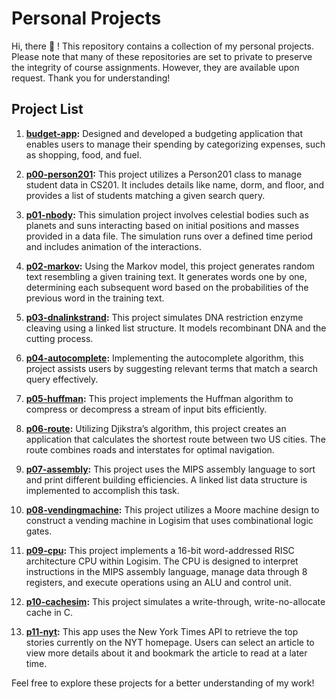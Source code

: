 # Personal Projects
Hi, there 👋 ! This repository contains a collection of my personal projects. Please note that many of these repositories are set to private to preserve the integrity of course assignments. However, they are available upon request. Thank you for understanding!

## Project List

1. **[budget-app](https://github.com/kapoorr1/budget-app):** Designed and developed a budgeting application that enables users to manage their spending by categorizing expenses, such as shopping, food, and fuel.

2. **[p00-person201](https://github.com/kapoorr1/p00-person201):** This project utilizes a Person201 class to manage student data in CS201. It includes details like name, dorm, and floor, and provides a list of students matching a given search query.

3. **[p01-nbody](https://github.com/kapoorr1/p01-nbody):** This simulation project involves celestial bodies such as planets and suns interacting based on initial positions and masses provided in a data file. The simulation runs over a defined time period and includes animation of the interactions.

4. **[p02-markov](https://github.com/kapoorr1/p02-markov):** Using the Markov model, this project generates random text resembling a given training text. It generates words one by one, determining each subsequent word based on the probabilities of the previous word in the training text.

5. **[p03-dnalinkstrand](https://github.com/kapoorr1/p03-dnalinkstand):** This project simulates DNA restriction enzyme cleaving using a linked list structure. It models recombinant DNA and the cutting process.

6. **[p04-autocomplete](https://github.com/kapoorr1/p04-autocomplete):** Implementing the autocomplete algorithm, this project assists users by suggesting relevant terms that match a search query effectively.

7. **[p05-huffman](https://github.com/kapoorr1/p05-huffman):** This project implements the Huffman algorithm to compress or decompress a stream of input bits efficiently.

8. **[p06-route](https://github.com/kapoorr1/p06-route):** Utilizing Djikstra’s algorithm, this project creates an application that calculates the shortest route between two US cities. The route combines roads and interstates for optimal navigation.

9. **[p07-assembly](https://github.com/kapoorr1/p07-assembly):** This project uses the MIPS assembly language to sort and print different building efficiencies. A linked list data structure is implemented to accomplish this task.

10. **[p08-vendingmachine](https://github.com/kapoorr1/p08-vendingmachine):** This project utilizes a Moore machine design to construct a vending machine in Logisim that uses combinational logic gates.

11. **[p09-cpu](https://github.com/kapoorr1/p09-cpu):** This project implements a 16-bit word-addressed RISC architecture CPU within Logisim. The CPU is designed to interpret instructions in the MIPS assembly language, manage data through 8 registers, and execute operations using an ALU and control unit.

12. **[p10-cachesim](https://github.com/kapoorr1/p10-cachesim):** This project simulates a write-through, write-no-allocate cache in C.

13. **[p11-nyt](https://github.com/kapoorr1/ios101-capstone-project):** This app uses the New York Times API to retrieve the top stories currently on the NYT homepage. Users can select an article to view more details about it and bookmark the article to read at a later time.

Feel free to explore these projects for a better understanding of my work!
